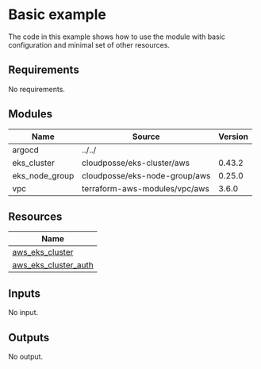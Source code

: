 # Basic example

The code in this example shows how to use the module with basic configuration and minimal set of other resources.

<!-- BEGINNING OF PRE-COMMIT-TERRAFORM DOCS HOOK -->
## Requirements

No requirements.

## Modules

| Name | Source | Version |
|------|--------|---------|
| argocd | ../../ |  |
| eks_cluster | cloudposse/eks-cluster/aws | 0.43.2 |
| eks_node_group | cloudposse/eks-node-group/aws | 0.25.0 |
| vpc | terraform-aws-modules/vpc/aws | 3.6.0 |

## Resources

| Name |
|------|
| [aws_eks_cluster](https://registry.terraform.io/providers/hashicorp/aws/latest/docs/data-sources/eks_cluster) |
| [aws_eks_cluster_auth](https://registry.terraform.io/providers/hashicorp/aws/latest/docs/data-sources/eks_cluster_auth) |

## Inputs

No input.

## Outputs

No output.
<!-- END OF PRE-COMMIT-TERRAFORM DOCS HOOK -->
